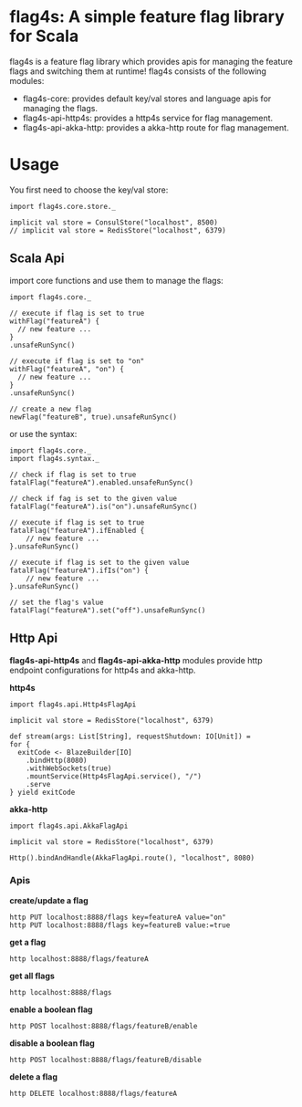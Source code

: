 # flag4s: A simple feature flag library for Scala
flag4s is a feature flag library which provides apis for managing the feature flags and switching them at runtime!
flag4s consists of the following modules:
* flag4s-core: provides default key/val stores and language apis for managing the flags.
* flag4s-api-http4s: provides a http4s service for flag management. 
* flag4s-api-akka-http: provides a akka-http route for flag management.

# Usage
You first need to choose the key/val store:
```
import flag4s.core.store._

implicit val store = ConsulStore("localhost", 8500)
// implicit val store = RedisStore("localhost", 6379)
```

## Scala Api
import core functions and use them to manage the flags:
```
import flag4s.core._

// execute if flag is set to true
withFlag("featureA") {
  // new feature ...
}
.unsafeRunSync()

// execute if flag is set to "on"
withFlag("featureA", "on") {
  // new feature ...
}
.unsafeRunSync()

// create a new flag
newFlag("featureB", true).unsafeRunSync()
```

or use the syntax:
```
import flag4s.core._
import flag4s.syntax._

// check if flag is set to true
fatalFlag("featureA").enabled.unsafeRunSync()

// check if fag is set to the given value
fatalFlag("featureA").is("on").unsafeRunSync()

// execute if flag is set to true
fatalFlag("featureA").ifEnabled {
    // new feature ...
}.unsafeRunSync()

// execute if flag is set to the given value
fatalFlag("featureA").ifIs("on") {
    // new feature ...
}.unsafeRunSync()

// set the flag's value
fatalFlag("featureA").set("off").unsafeRunSync()
```

## Http Api
**flag4s-api-http4s** and **flag4s-api-akka-http** modules provide http endpoint configurations for http4s and akka-http.

**http4s**
```
import flag4s.api.Http4sFlagApi

implicit val store = RedisStore("localhost", 6379)

def stream(args: List[String], requestShutdown: IO[Unit]) =
for {
  exitCode <- BlazeBuilder[IO]
    .bindHttp(8080)
    .withWebSockets(true)
    .mountService(Http4sFlagApi.service(), "/")
    .serve
} yield exitCode
```

**akka-http**
```
import flag4s.api.AkkaFlagApi

implicit val store = RedisStore("localhost", 6379)

Http().bindAndHandle(AkkaFlagApi.route(), "localhost", 8080)
```

### Apis

**create/update a flag**
```
http PUT localhost:8888/flags key=featureA value="on"
http PUT localhost:8888/flags key=featureB value:=true
```

**get a flag**
```
http localhost:8888/flags/featureA
```

**get all flags**
```
http localhost:8888/flags
```

**enable a boolean flag**
```
http POST localhost:8888/flags/featureB/enable
```

**disable a boolean flag**
```
http POST localhost:8888/flags/featureB/disable
```

**delete a flag**
```
http DELETE localhost:8888/flags/featureA
```